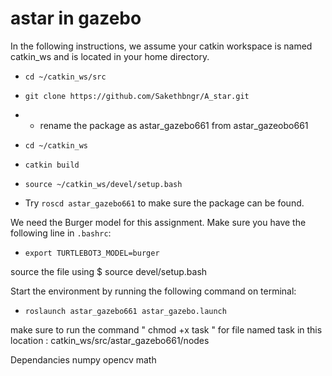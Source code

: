 # astar in gazebo
In the following instructions, we assume your catkin workspace is named catkin_ws and is located in your home directory.

- `cd ~/catkin_ws/src`
- `git clone https://github.com/Sakethbngr/A_star.git`
- - rename the package as astar_gazebo661 from astar_gazeobo661
- `cd ~/catkin_ws`
- `catkin build`
- `source ~/catkin_ws/devel/setup.bash`

- Try `roscd astar_gazebo661` to make sure the package can be found.


We need the Burger model for this assignment. Make sure you have the following line in `.bashrc`:
- `export TURTLEBOT3_MODEL=burger`

source the file using $ source devel/setup.bash

Start the environment by running the following command on terminal:
- `roslaunch astar_gazebo661 astar_gazebo.launch`

make sure to run the command " chmod +x task " for file named task in this location : catkin_ws/src/astar_gazebo661/nodes

Dependancies
numpy
opencv
math
